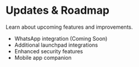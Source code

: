 # Updates & Roadmap

Learn about upcoming features and improvements.

- WhatsApp integration (Coming Soon)
- Additional launchpad integrations
- Enhanced security features
- Mobile app companion 